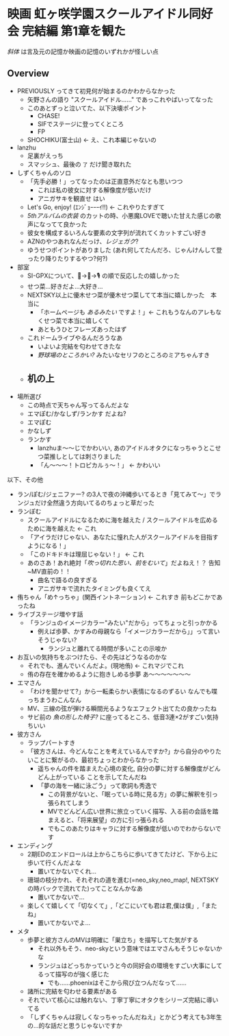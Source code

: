 # 映画 虹ヶ咲学園スクールアイドル同好会 完結編 第1章を観た

*斜体* は言及元の記憶か映画の記憶のいずれかが怪しい点

## Overview

- PREVIOUSLY ってきて初見何が始まるのかわからなかった
    - 矢野さんの語り "スクールアイドル……" であっこれやばいってなった
    - このあとずっと泣いてた、以下決壊ポイント
        - CHASE!
        - SIFでステージに登ってくところ
        - FP
    - SHOCHIKU(富士山) ← え、これ本編じゃないの
- lanzhu
    - 足裏がえっち
    - スマッシュ、最後の `了` だけ聞き取れた
- しずくちゃんのソロ
    - 「先手必勝！」ってなったのは正直意外だなとも思いつつ
        - これは私の彼女に対する解像度が低いだけ
        - アニガサキを観直せ はい
    - Let's Go, enjoy! (ｴﾝｼﾞｮｰｰｰｲ!!) ← これやりたすぎて
    - *5thアルバムの衣装* のカットの時、小悪魔LOVEで聴いた甘えた感じの歌声になってて良かった
    - 彼女を構成するいろんな要素の文字列が流れてくカットすごい好き
    - AZNのやつあれなんだっけ、*レジェガク*?
    - ゆうせつポイントがありました (あれ何してたんだろ、じゃんけんして登ったり降りたりするやつ?何?)
- 部室
    - SI-GPXについて、👑→🎹→🎙️ の順で反応したの嬉しかった   
    - せつ菜…好きだよ…大好き…
    - NEXTSKY以上に優木せつ菜が優木せつ菜してて本当に嬉しかった　本当に
        - 「ホームページも *あるみたい* ですよ！」← これもうなんのアレもなくせつ菜で本当に嬉しくて
        - あともうひとフレーズあったはず
    - これドームライブやるんだろうなあ
        - いよいよ完結を匂わせてきたな
        - *野球場のところかい?* みたいなセリフのところのミアちゃんすき
    - 机の上
        - 
- 場所選び
    - この時点で天ちゃん写ってるんだよな
    - エマぽむ/かなしず/ランかす だよね?
    - エマぽむ
    - かなしず
    - ランかす
        - lanzhuま〜〜じでかわいい, あのアイドルオタクになっちゃうとこせつ菜推しとしては刺さりました
        - 「ん〜〜〜！トロピカルぅ〜！」 ← かわいい

以下、その他

- ラン/ぽむ/ジェニファー? の3人で夜の沖縄歩いてるとき「見てみて〜」でランジュだけ全然違う方向いてるのちょっと草だった
- ランぽむ
    - スクールアイドルになるために海を越えた / スクールアイドルを広めるために海を越えた ← これ
    - 「アイラだけじゃない、あなたに憧れた人がスクールアイドルを目指すようになる！」
    - 「このドキドキは理屈じゃない！」 ← これ
    - あのさあ！あれ絶対「*吹っ切れた思い、前をむいて*」だよねえ！？ 告知~MV直前の！！
        - 曲名で語るの良すぎる
        - アニガサキで流れたタイミングも良くてえ
- 侑ちゃん「め↑っちゃ」(関西イントネーション) ← これすき 前もどこかであったね
- ライブステージ増やす話
    - 「ランジュのイメージカラー"みたい"だから」ってちょっと引っかかる
        - 例えば歩夢、かすみの母親なら「イメージカラーだから」」って言いそうじゃない?
            - ランジュと離れてる時間が多いことの示唆か
- お互いの気持ちをぶつけたら、その先はどうなるのかな
    - それでも、進んでいくんだよ。(現地侑) ← これマジでこれ
    - 侑の存在を確かめるように抱きしめる歩夢 あ〜〜〜〜〜〜〜
- エマさん
    - 「わけを聞かせて?」から一転柔らかい表情になるのずるい なんでも喋っちまうわこんなん
    - MV、三線の弦が弾ける瞬間光るようなエフェクト出てたの良かったね
    - サビ前の *魚の形した椅子?* に座ってるところ、低音3連×2がすごい気持ちいい
- 彼方さん
    - ラップパートすき
    - 「彼方さんは、今どんなことを考えているんですか?」から自分のやりたいことに繋がるの、最初ちょっとわからなかった
        - 遥ちゃんの件を踏まえた心境の変化, 自分の夢に対する解像度がどんどん上がっている ことを示してたんだね
        - 「夢の海を一緒に泳ごう」って歌詞も秀逸で
            - この背景がないと、「眠っている時に見る方」の夢に解釈を引っ張られてしまう
            - MVでどんどん広い世界に旅立っていく描写、入る前の会話を踏まえると、「将来展望」の方に引っ張られる
            - でもこのあたりはキャラに対する解像度が低いのでわからないです
- エンディング
    - 2期EDのエンドロールは上からこちらに歩いてきてたけど、下から上に歩いて行くんだよな
        - 置いてかないでくれ…
    - 珊瑚の枝分かれ、それぞれの道を進む(=neo_sky,neo_map!, NEXTSKYの時バックで流れてた)ってことなんかなあ
        - 置いてかないで…
    - 楽しくて嬉しくて「切なくて」,「どこにいても君は君,僕は僕」,「またね」
        - 置いてかないでよ…
- メタ
    - 歩夢と彼方さんのMVは明確に「巣立ち」を描写してた気がする
        - それ以外もそう、neo-skyという意味ではエマさんもそうじゃないかな
        - ランジュはどっちかっていうと今の同好会の環境をすごい大事にしてるって描写のが強く感じた
            - でも……phoenixはそこから飛び立つんだなって……
    - 諸所に完結を匂わせる要素がある
    - それでいて核心には触れない、丁寧丁寧にオタクをシリーズ完結に導いてる
    - 「しずくちゃんは寂しくなっちゃったんだねえ」とかどう考えても3年生の…的な話だと思うじゃないですか


